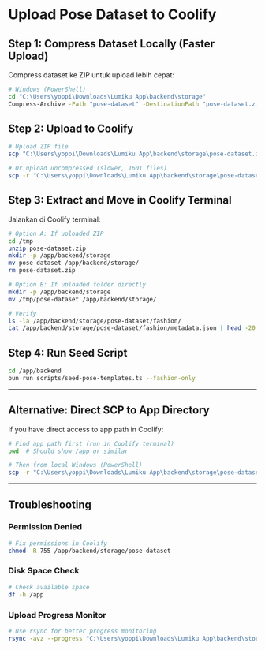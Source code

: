 # Upload Pose Dataset to Coolify

## Step 1: Compress Dataset Locally (Faster Upload)

Compress dataset ke ZIP untuk upload lebih cepat:

```bash
# Windows (PowerShell)
cd "C:\Users\yoppi\Downloads\Lumiku App\backend\storage"
Compress-Archive -Path "pose-dataset" -DestinationPath "pose-dataset.zip"
```

## Step 2: Upload to Coolify

```bash
# Upload ZIP file
scp "C:\Users\yoppi\Downloads\Lumiku App\backend\storage\pose-dataset.zip" root@cf.avolut.com:/tmp/

# Or upload uncompressed (slower, 1601 files)
scp -r "C:\Users\yoppi\Downloads\Lumiku App\backend\storage\pose-dataset" root@cf.avolut.com:/tmp/
```

## Step 3: Extract and Move in Coolify Terminal

Jalankan di Coolify terminal:

```bash
# Option A: If uploaded ZIP
cd /tmp
unzip pose-dataset.zip
mkdir -p /app/backend/storage
mv pose-dataset /app/backend/storage/
rm pose-dataset.zip

# Option B: If uploaded folder directly
mkdir -p /app/backend/storage
mv /tmp/pose-dataset /app/backend/storage/

# Verify
ls -la /app/backend/storage/pose-dataset/fashion/
cat /app/backend/storage/pose-dataset/fashion/metadata.json | head -20
```

## Step 4: Run Seed Script

```bash
cd /app/backend
bun run scripts/seed-pose-templates.ts --fashion-only
```

---

## Alternative: Direct SCP to App Directory

If you have direct access to app path in Coolify:

```bash
# Find app path first (run in Coolify terminal)
pwd  # Should show /app or similar

# Then from local Windows (PowerShell)
scp -r "C:\Users\yoppi\Downloads\Lumiku App\backend\storage\pose-dataset" root@cf.avolut.com:/app/backend/storage/
```

---

## Troubleshooting

### Permission Denied
```bash
# Fix permissions in Coolify
chmod -R 755 /app/backend/storage/pose-dataset
```

### Disk Space Check
```bash
# Check available space
df -h /app
```

### Upload Progress Monitor
```bash
# Use rsync for better progress monitoring
rsync -avz --progress "C:\Users\yoppi\Downloads\Lumiku App\backend\storage\pose-dataset/" root@cf.avolut.com:/tmp/pose-dataset/
```
